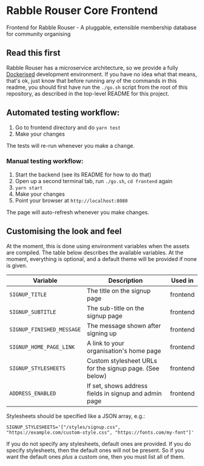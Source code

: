 # Rabble Rouser Core Frontend

Frontend for Rabble Rouser - A pluggable, extensible membership database for community organising

## Read this first
Rabble Rouser has a microservice architecture, so we provide a fully [Dockerised](https://www.docker.com/) development
environment. If you have no idea what that means, that's ok, just know that before running any of the commands in this
readme, you should first have run the `./go.sh` script from the root of this repository, as described in the top-level
README for this project.

## Automated testing workflow:

 1. Go to frontend directory and do `yarn test`
 2. Make your changes

The tests will re-run whenever you make a change.

### Manual testing workflow:

 1. Start the backend (see its README for how to do that)
 2. Open up a second terminal tab, run `./go.sh`, `cd frontend` again
 3. `yarn start`
 4. Make your changes
 5. Point your browser at `http://localhost:8080`

The page will auto-refresh whenever you make changes.

## Customising the look and feel

At the moment, this is done using environment variables when the assets are compiled. The table below describes the
available variables. At the moment, everything is optional, and a default theme will be provided if none is given.

| Variable                 | Description                                                           | Used in  |
|--------------------------|-----------------------------------------------------------------------|----------|
| `SIGNUP_TITLE`           | The title on the signup page                                          | frontend |
| `SIGNUP_SUBTITLE`        | The sub-title on the signup page                                      | frontend |
| `SIGNUP_FINISHED_MESSAGE`| The message shown after signing up                                    | frontend |
| `SIGNUP_HOME_PAGE_LINK`  | A link to your organisation's home page                               | frontend |
| `SIGNUP_STYLESHEETS`     | Custom stylesheet URLs for the signup page. (See below)               | frontend |
| `ADDRESS_ENABLED`        | If set, shows address fields in signup and admin page                 | frontend |

Stylesheets should be specified like a JSON array, e.g.:

`SIGNUP_STYLESHEETS='["/styles/signup.css", "https://example.com/custom-style.css", "https://fonts.com/my-font"]'`

If you do not specify any stylesheets, default ones are provided. If you do specify stylesheets, then the default ones
will not be present. So if you want the default ones *plus* a custom one, then you must list all of them.
